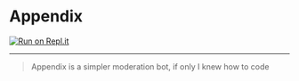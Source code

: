 # Appendix
[![Run on Repl.it](https://repl.it/badge/github/TheOpenKarma/Appendix)](https://repl.it/github/TheOpenKarma/Appendix)

---
> Appendix is a simpler moderation bot, if only I knew how to code
>>